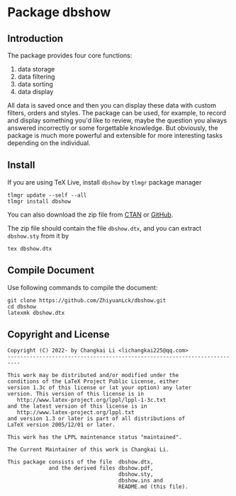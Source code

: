 Package dbshow
==============

Introduction
------------

The package provides four core functions:

1. data storage
2. data filtering
3. data sorting
4. data display

All data is saved once and then you can display these data with custom filters,
orders and styles. The package can be used, for example, to record and
display something you'd like to review, maybe the question you always answered
incorrectly or some forgettable knowledge. But obviously, the package is much
more powerful and extensible for more interesting tasks depending on the
individual.

Install
-------

If you are using TeX Live, install `dbshow` by `tlmgr` package manager

    tlmgr update --self --all
    tlmgr install dbshow

You can also download the zip file from
[CTAN](https://ctan.org/pkg/dbshow) or
[GitHub](https://github.com/ZhiyuanLck/dbshow/releases/latest).

The zip file should contain the file `dbshow.dtx`, and you can extract
`dbshow.sty` from it by

    tex dbshow.dtx

Compile Document
----------------

Use following commands to compile the document:

    git clone https://github.com/ZhiyuanLck/dbshow.git
    cd dbshow
    latexmk dbshow.dtx

Copyright and License
---------------------

    Copyright (C) 2022- by Changkai Li <lichangkai225@qq.com>
    --------------------------------------------------------------------------

    This work may be distributed and/or modified under the
    conditions of the LaTeX Project Public License, either
    version 1.3c of this license or (at your option) any later
    version. This version of this license is in
       http://www.latex-project.org/lppl/lppl-1-3c.txt
    and the latest version of this license is in
       http://www.latex-project.org/lppl.txt
    and version 1.3 or later is part of all distributions of
    LaTeX version 2005/12/01 or later.

    This work has the LPPL maintenance status "maintained".

    The Current Maintainer of this work is Changkai Li.

    This package consists of the file  dbshow.dtx,
                 and the derived files dbshow.pdf,
                                       dbshow.sty,
                                       dbshow.ins and
                                       README.md (this file).
